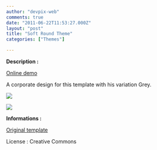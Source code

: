 ```yaml
---
author: "devpix-web"
comments: true
date: "2011-06-22T11:53:27.000Z"
layout: "post"
title: "Soft Round Theme"
categories: ["Themes"]

---
```

**Description :**

[Online demo](http://silexprod.com/silex_cifacom20102011/?/soft_round)

[ ](http://preprod.webschoolfactory.com/labo/2010-2011/silex/silex_server/?/musicmania)

A corporate design for this template with his variation Grey.

[![](https://www.silexlabs.org/wp-content/uploads/2011/06/soft_round.png)](http://silexprod.com/silex_cifacom20102011/?/soft_round)

[![](https://www.silexlabs.org/wp-content/uploads/2011/06/soft_round_2.png)](http://silexprod.com/silex_cifacom20102011/?/soft_round_2#/index/home)

[](http://preprod.webschoolfactory.com/labo/2010-2011/silex/silex_server/?/soft_round)

**Informations :**

[Original template](http://www.templatemo.com/preview/templatemo_296_soft_round)

License : Creative Commons


